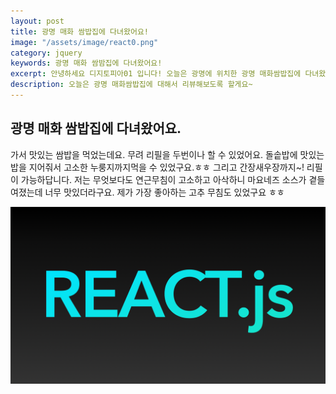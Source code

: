 ```yaml
---
layout: post
title: 광명 매화 쌈밥집에 다녀왔어요!
image: "/assets/image/react0.png"
category: jquery
keywords: 광명 매화 쌈밤집에 다녀왔어요!
excerpt: 안녕하세요 디지토피아01 입니다! 오늘은 광명에 위치한 광명 매화쌈밥집에 다녀왔어요~
description: 오늘은 광명 매화쌈밥집에 대해서 리뷰해보도록 할게요~
---
```


## 광명 매화 쌈밥집에 다녀왔어요.

가서 맛있는 쌈밥을 먹었는데요. 무려 리필을 두번이나 할 수 있었어요.
돌솥밥에 맛있는 밥을 지어줘서 고소한 누룽지까지먹을 수 있었구요.ㅎㅎ
그리고 간장새우장까지~! 리필이 가능하답니다.
저는 무엇보다도 연근무침이 고소하고 아삭하니 마요네즈 소스가 곁들여졌는데 너무 맛있더라구요.
제가 가장 좋아하는 고추 무침도 있었구요 ㅎㅎ

<img src="/assets/image/react0.png">